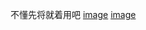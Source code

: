 
不懂先将就着用吧
[image](https://user-images.githubusercontent.com/113445900/189933675-e8732647-9633-4d8a-a2ed-7ad841586092.png)     [image](https://user-images.githubusercontent.com/113445900/189933937-c8048627-b31d-4c20-aa5c-e1c92a48c7be.png)


